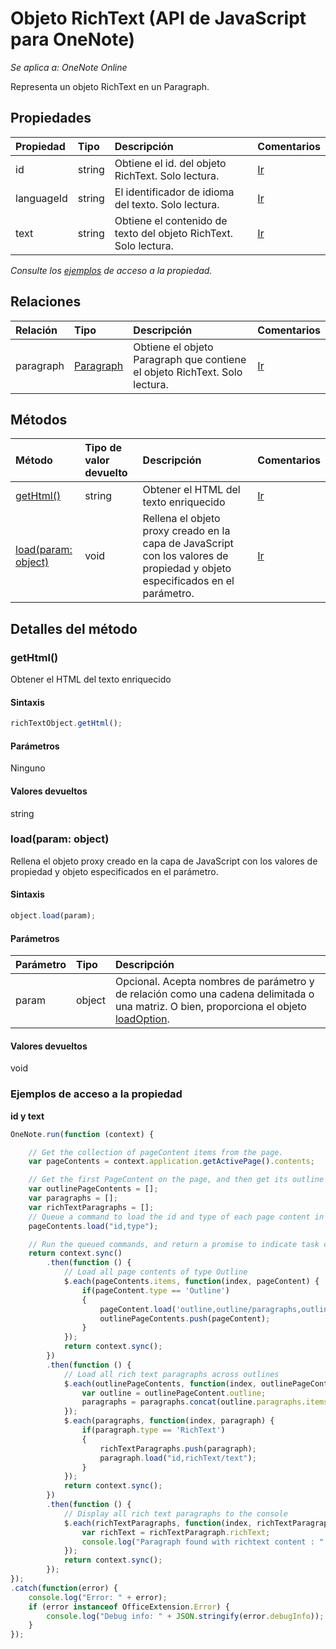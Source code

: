 # <a name="richtext-object-javascript-api-for-onenote"></a>Objeto RichText (API de JavaScript para OneNote)

_Se aplica a: OneNote Online_  


Representa un objeto RichText en un Paragraph.

## <a name="properties"></a>Propiedades

| Propiedad     | Tipo   |Descripción|Comentarios|
|:---------------|:--------|:----------|:-------|
|id|string|Obtiene el id. del objeto RichText. Solo lectura.|[Ir](https://github.com/OfficeDev/office-js-docs/issues/new?title=OneNote-richText-id)|
|languageId|string|El identificador de idioma del texto. Solo lectura.|[Ir](https://github.com/OfficeDev/office-js-docs/issues/new?title=OneNote-richText-languageId)|
|text|string|Obtiene el contenido de texto del objeto RichText. Solo lectura.|[Ir](https://github.com/OfficeDev/office-js-docs/issues/new?title=OneNote-richText-text)|

_Consulte los [ejemplos](#property-access-examples) de acceso a la propiedad._

## <a name="relationships"></a>Relaciones
| Relación | Tipo   |Descripción| Comentarios|
|:---------------|:--------|:----------|:-------|
|paragraph|[Paragraph](paragraph.md)|Obtiene el objeto Paragraph que contiene el objeto RichText. Solo lectura.|[Ir](https://github.com/OfficeDev/office-js-docs/issues/new?title=OneNote-richText-paragraph)|

## <a name="methods"></a>Métodos

| Método           | Tipo de valor devuelto    |Descripción| Comentarios|
|:---------------|:--------|:----------|:-------|
|[getHtml()](#gethtml)|string|Obtener el HTML del texto enriquecido|[Ir](https://github.com/OfficeDev/office-js-docs/issues/new?title=OneNote-richText-getHtml)|
|[load(param: object)](#loadparam-object)|void|Rellena el objeto proxy creado en la capa de JavaScript con los valores de propiedad y objeto especificados en el parámetro.|[Ir](https://github.com/OfficeDev/office-js-docs/issues/new?title=OneNote-richText-load)|

## <a name="method-details"></a>Detalles del método


### <a name="gethtml"></a>getHtml()
Obtener el HTML del texto enriquecido

#### <a name="syntax"></a>Sintaxis
```js
richTextObject.getHtml();
```

#### <a name="parameters"></a>Parámetros
Ninguno

#### <a name="returns"></a>Valores devueltos
string

### <a name="loadparam-object"></a>load(param: object)
Rellena el objeto proxy creado en la capa de JavaScript con los valores de propiedad y objeto especificados en el parámetro.

#### <a name="syntax"></a>Sintaxis
```js
object.load(param);
```

#### <a name="parameters"></a>Parámetros
| Parámetro    | Tipo   |Descripción|
|:---------------|:--------|:----------|
|param|object|Opcional. Acepta nombres de parámetro y de relación como una cadena delimitada o una matriz. O bien, proporciona el objeto [loadOption](loadoption.md).|

#### <a name="returns"></a>Valores devueltos
void
### <a name="property-access-examples"></a>Ejemplos de acceso a la propiedad

**id y text**
```js
OneNote.run(function (context) {

    // Get the collection of pageContent items from the page.
    var pageContents = context.application.getActivePage().contents;

    // Get the first PageContent on the page, and then get its outline's paragraphs.
    var outlinePageContents = [];
    var paragraphs = [];
    var richTextParagraphs = [];
    // Queue a command to load the id and type of each page content in the outline.
    pageContents.load("id,type");

    // Run the queued commands, and return a promise to indicate task completion.
    return context.sync()
        .then(function () {
            // Load all page contents of type Outline
            $.each(pageContents.items, function(index, pageContent) {
                if(pageContent.type == 'Outline')
                {
                    pageContent.load('outline,outline/paragraphs,outline/paragraphs/type');
                    outlinePageContents.push(pageContent);
                }
            });
            return context.sync();
        })
        .then(function () {
            // Load all rich text paragraphs across outlines
            $.each(outlinePageContents, function(index, outlinePageContent) {
                var outline = outlinePageContent.outline;
                paragraphs = paragraphs.concat(outline.paragraphs.items);
            });
            $.each(paragraphs, function(index, paragraph) {
                if(paragraph.type == 'RichText')
                {
                    richTextParagraphs.push(paragraph);
                    paragraph.load("id,richText/text");
                }
            });
            return context.sync();
        })
        .then(function () {
            // Display all rich text paragraphs to the console
            $.each(richTextParagraphs, function(index, richTextParagraph) {
                var richText = richTextParagraph.richText;
                console.log("Paragraph found with richtext content : " + richText.text + " and richtext id : " + richText.id);
            });
            return context.sync();
        });
});
.catch(function(error) {
    console.log("Error: " + error);
    if (error instanceof OfficeExtension.Error) {
        console.log("Debug info: " + JSON.stringify(error.debugInfo));
    }
}); 
```
